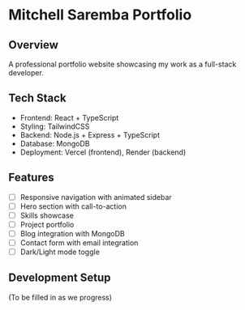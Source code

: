 # Mitchell Saremba Portfolio

## Overview

A professional portfolio website showcasing my work as a full-stack developer.

## Tech Stack

- Frontend: React + TypeScript
- Styling: TailwindCSS
- Backend: Node.js + Express + TypeScript
- Database: MongoDB
- Deployment: Vercel (frontend), Render (backend)

## Features

- [ ] Responsive navigation with animated sidebar
- [ ] Hero section with call-to-action
- [ ] Skills showcase
- [ ] Project portfolio
- [ ] Blog integration with MongoDB
- [ ] Contact form with email integration
- [ ] Dark/Light mode toggle

## Development Setup

(To be filled in as we progress)
